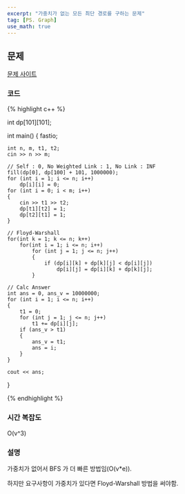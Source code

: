 ```yaml
---
excerpt: "가중치가 없는 모든 최단 경로를 구하는 문제"
tag: [PS. Graph]
use_math: true
---
```

## 문제

[문제 사이트](https://www.acmicpc.net/problem/1389)


### 코드

{% highlight c++ %}

int dp[101][101];

int main()
{
	fastio;

	int n, m, t1, t2;
	cin >> n >> m;
	
	// Self : 0, No Weighted Link : 1, No Link : INF
	fill(dp[0], dp[100] + 101, 1000000);
	for (int i = 1; i <= n; i++)
		dp[i][i] = 0;
	for (int i = 0; i < m; i++)
	{
		cin >> t1 >> t2;
		dp[t1][t2] = 1;
		dp[t2][t1] = 1;
	}
	
	// Floyd-Warshall
	for(int k = 1; k <= n; k++)
		for(int i = 1; i <= n; i++)
			for (int j = 1; j <= n; j++)
			{
				if (dp[i][k] + dp[k][j] < dp[i][j])
					dp[i][j] = dp[i][k] + dp[k][j];
			}
	
	// Calc Answer
	int ans = 0, ans_v = 10000000;
	for (int i = 1; i <= n; i++)
	{
		t1 = 0;
		for (int j = 1; j <= n; j++)
			t1 += dp[i][j];
		if (ans_v > t1)
		{
			ans_v = t1;
			ans = i;
		}
	}
	
	cout << ans;
}

{% endhighlight %}

### 시간 복잡도

O(v^3)

### 설명

가중치가 없어서 BFS 가 더 빠른 방법임(O(v*e)).

하지만 요구사항이 가중치가 있다면 Floyd-Warshall 방법을 써야함.
